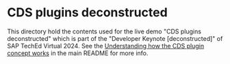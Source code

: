 # CDS plugins deconstructed

This directory hold the contents used for the live demo "CDS plugins deconstructed" which is part of the "Developer Keynote [deconstructed]" of SAP TechEd Virtual 2024. See the [Understanding how the CDS plugin concept works](/blob/main/README.md#understanding-how-the-cds-plugin-concept-works) in the main README for more info.
